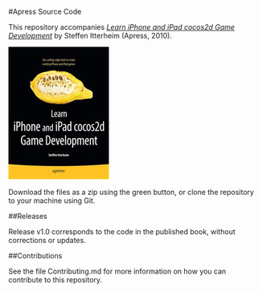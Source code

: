 #Apress Source Code

This repository accompanies [*Learn iPhone and iPad cocos2d Game Development*](http://www.apress.com/9781430233039) by Steffen  Itterheim (Apress, 2010).

![Cover image](9781430233039.jpg)

Download the files as a zip using the green button, or clone the repository to your machine using Git.

##Releases

Release v1.0 corresponds to the code in the published book, without corrections or updates.

##Contributions

See the file Contributing.md for more information on how you can contribute to this repository.
